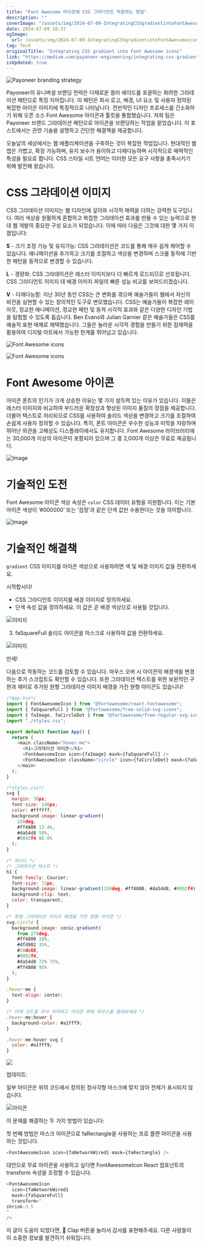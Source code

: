 ```yaml
---
title: "Font Awesome 아이콘에 CSS 그라디언트 적용하는 방법"
description: ""
coverImage: "/assets/img/2024-07-09-IntegratingCSSgradientintoFontAwesomeicons_0.png"
date: 2024-07-09 18:37
ogImage: 
  url: /assets/img/2024-07-09-IntegratingCSSgradientintoFontAwesomeicons_0.png
tag: Tech
originalTitle: "Integrating CSS gradient into Font Awesome icons"
link: "https://medium.com/payoneer-engineering/integrating-css-gradient-into-font-awesome-icons-a3cc20bdd0fa"
isUpdated: true
---
```




![Payoneer branding strategy](/assets/img/2024-07-09-IntegratingCSSgradientintoFontAwesomeicons_0.png)

Payoneer의 유니버설 브랜딩 전략은 다채로운 컬러 쉐이드를 포괄하는 화려한 그라데이션 패턴으로 특징 지어집니다. 이 패턴은 회사 로고, 배경, UI 요소 및 사용자 정의된 복잡한 아이콘 이미지에 특징적으로 나타납니다. 전반적인 디자인 프로세스를 간소화하기 위해 오픈 소스 Font Awesome 아이콘과 툴킷을 통합했습니다. 저희 팀은 Payoneer 브랜드 그라데이션 패턴으로 아이콘을 브랜딩하는 작업을 맡았습니다. 이 포스트에서는 관련 기술을 설명하고 간단한 해결책을 제공합니다.

오늘날의 세상에서는 웹 애플리케이션을 구축하는 것이 복잡한 작업입니다. 현대적인 웹 앱은 가볍고, 확장 가능하며, 유지 보수가 용이하고 다재다능하며 시각적으로 매력적인 특성을 필요로 합니다. CSS 스타일 시트 언어는 이러한 모든 요구 사항을 충족시키기 위해 발전해 왔습니다.

# CSS 그라데이션 이미지

<div class="content-ad"></div>

CSS 그라데이션 이미지는 웹 디자인에 깊이와 시각적 매력을 더하는 강력한 도구입니다. 여러 색상을 원활하게 혼합하고 복잡한 그라데이션 효과를 만들 수 있는 능력으로 현대 웹 개발의 중요한 구성 요소가 되었습니다. 이에 따라 다음은 그것에 대한 몇 가지 이점입니다:

**S** - 크기 조정 가능 및 유지가능: CSS 그라데이션은 코드를 통해 매우 쉽게 제어할 수 있습니다. 애니메이션을 추가하고 크기를 조절하고 색상을 변경하며 스크롤 동작에 기반한 패턴을 동적으로 변경할 수 있습니다.

**L** - 경량화: CSS 그라데이션은 래스터 이미지보다 더 빠르게 로드되므로 선호됩니다. CSS 그라디언트 이미지 대 배경 이미지 파일의 빠른 성능 비교를 보여드리겠습니다.

**V** - 다재다능함: 지난 30년 동안 CSS는 큰 변화를 겪으며 예술가들이 웹에서 자신의 비전을 실현할 수 있는 창의적인 도구로 변모했습니다. CSS는 예술가들이 복잡한 레이아웃, 정교한 애니메이션, 정교한 패턴 및 동적 시각적 효과와 같은 다양한 디자인 기법을 탐험할 수 있도록 돕습니다. Ben Evans와 Julian Garnier 같은 예술가들은 CSS를 예술적 표현 매체로 채택했습니다. 그들은 놀라운 시각적 경험을 만들기 위한 잠재력을 활용하여 디지털 아트에서 가능한 한계를 뛰어넘고 있습니다.

<div class="content-ad"></div>

![Font Awesome icons](/assets/img/2024-07-09-IntegratingCSSgradientintoFontAwesomeicons_1.png)

![Font Awesome icons](/assets/img/2024-07-09-IntegratingCSSgradientintoFontAwesomeicons_2.png)

# Font Awesome 아이콘

아이콘 폰트의 인기가 크게 상승한 이유는 몇 가지 설득력 있는 이유가 있습니다. 이들은 래스터 이미지와 비교하여 부드러운 확장성과 향상된 이미지 품질의 장점을 제공합니다. 더불어 텍스트로 처리되므로 CSS를 사용하여 솔리드 색상을 변경하고 크기를 조절하여 손쉽게 사용자 정의할 수 있습니다. 특히, 폰트 아이콘은 우수한 성능과 미학을 자랑하며 뛰어난 외관을 고해상도 디스플레이에서도 유지합니다. Font Awesome 라이브러리에는 30,000개 이상의 아이콘이 포함되어 있으며 그 중 2,000개 이상은 무료로 제공됩니다.

<div class="content-ad"></div>

![Image](/assets/img/2024-07-09-IntegratingCSSgradientintoFontAwesomeicons_3.png)

# 기술적인 도전

Font Awesome 아이콘 색상 속성은 `color` CSS 데이터 유형을 지원합니다. 이는 기본 아이콘 색상이 ‘#000000’ 또는 ‘검정’과 같은 단색 값만 수용한다는 것을 의미합니다.

![Image](/assets/img/2024-07-09-IntegratingCSSgradientintoFontAwesomeicons_4.png)

<div class="content-ad"></div>

# 기술적인 해결책

`gradient` CSS 이미지를 아이콘 색상으로 사용하려면 색 및 배경 이미지 값을 전환하세요.

시작합시다!

- CSS 그라디언트 이미지를 배경 이미지로 정의하세요.
- 단색 속성 값을 정의하세요. 이 값은 곧 배경 색상으로 사용될 것입니다.

<div class="content-ad"></div>

![이미지](/assets/img/2024-07-09-IntegratingCSSgradientintoFontAwesomeicons_5.png)

3. faSquareFull 솔리드 아이콘을 마스크로 사용하여 값을 전환하세요.

![이미지](/assets/img/2024-07-09-IntegratingCSSgradientintoFontAwesomeicons_6.png)

만세!

<div class="content-ad"></div>

다음으로 작동하는 코드를 검토할 수 있습니다. 마우스 오버 시 아이콘의 배경색을 변경하는 추가 스크립트도 확인할 수 있습니다. 또한 그라데이션 텍스트를 위한 보완적인 구현과 재미로 추가된 원형 그라데이션 이미지 배경을 가진 원형 아이콘도 있습니다!

```js
/*App.tsx*/
import { FontAwesomeIcon } from "@fortawesome/react-fontawesome";
import { faSquareFull } from "@fortawesome/free-solid-svg-icons";
import { faImage, faCircleDot } from "@fortawesome/free-regular-svg-icons";
import "./styles.css";

export default function App() {
  return (
    <main className="hover-me">
      <h1>그라데이션 아이콘</h1>
      <FontAwesomeIcon icon={faImage} mask={faSquareFull} />
      <FontAwesomeIcon className="circle" icon={faCircleDot} mask={faSquareFull} />
    </main>
  );
}
```

```js
/*styles.css*/
svg {
  margin: 30px;
  font-size: 140px;
  color: #ffffff;
  background-image: linear-gradient(
    150deg,
    #ff4800 13.4%,
    #da54d8 50%,
    #0092f4 86.6%
  );
}

/* 보너스 */
/* 그라데이션 텍스트 */
h1 {
  font-family: Courier;
  font-size: 72px;
  background-image: linear-gradient(150deg, #ff4800, #da54d8, #0092f4);
  background-clip: text;
  color: transparent;
}

/* 원형 그라데이션 이미지 배경을 가진 원형 아이콘 */
svg.circle {
  background-image: conic-gradient(
    from 270deg,
    #ff4800 10%,
    #dfd902 35%,
    #20dc68,
    #0092f4,
    #da54d8 72% 75%,
    #ff4800 95%
  );
}

.hover-me {
  text-align: center;
}

/* 아래 코드를 주석 처리하고 아이콘 위에 마우스를 올려보세요 */
.hover-me:hover {
  background-color: #a1fff9;
}

.hover-me:hover svg {
  color: #a1fff9;
}
```

<img src="/assets/img/2024-07-09-IntegratingCSSgradientintoFontAwesomeicons_7.png" />

<div class="content-ad"></div>

업데이트:

일부 아이콘은 위의 코드에서 정의된 정사각형 마스크에 맞지 않아 전체가 표시되지 않습니다.

![아이콘](/assets/img/2024-07-09-IntegratingCSSgradientintoFontAwesomeicons_8.png)

이 문제를 해결하는 두 가지 방법이 있습니다:

<div class="content-ad"></div>

첫 번째 방법은 마스크 아이콘으로 faRectangle을 사용하는 프로 플랜 아이콘을 사용하는 것입니다.

```js
<FontAwesomeIcon icon={faNetworkWired} mask={faRectangle} />
```

대안으로 무료 아이콘을 사용하고 싶다면 FontAwesomeIcon React 컴포넌트의 transform 속성을 조정할 수 있습니다.

```js
<FontAwesomeIcon
  icon={faNetworkWired}
  mask={faSquareFull}
  transform="
shrink-3.5
"
/>
```

<div class="content-ad"></div>

이 글이 도움이 되었다면, 👏 Clap 버튼을 눌러서 감사를 표현해주세요. 다른 사람들이 이 소중한 정보를 발견하기 쉬워집니다.
